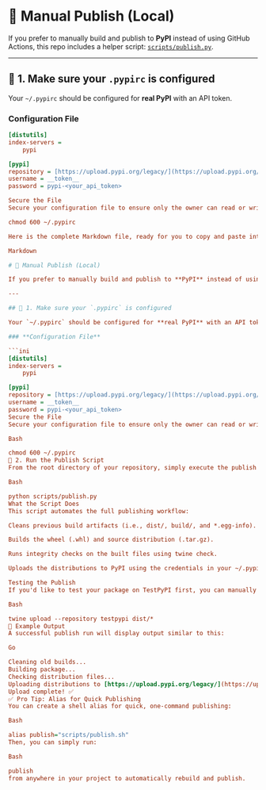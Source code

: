 # 🧱 Manual Publish (Local)

If you prefer to manually build and publish to **PyPI** instead of using GitHub Actions, this repo includes a helper script: [`scripts/publish.py`](scripts/publish.py).

---

## 🔧 1. Make sure your `.pypirc` is configured

Your `~/.pypirc` should be configured for **real PyPI** with an API token.

### **Configuration File**

````ini
[distutils]
index-servers =
    pypi

[pypi]
repository = [https://upload.pypi.org/legacy/](https://upload.pypi.org/legacy/)
username = __token__
password = pypi-<your_api_token>

Secure the File
Secure your configuration file to ensure only the owner can read or write to it:

chmod 600 ~/.pypirc

Here is the complete Markdown file, ready for you to copy and paste into your IDE:

Markdown

# 🧱 Manual Publish (Local)

If you prefer to manually build and publish to **PyPI** instead of using GitHub Actions, this repo includes a helper script: [`scripts/publish.py`](scripts/publish.py).

---

## 🔧 1. Make sure your `.pypirc` is configured

Your `~/.pypirc` should be configured for **real PyPI** with an API token.

### **Configuration File**

```ini
[distutils]
index-servers =
    pypi

[pypi]
repository = [https://upload.pypi.org/legacy/](https://upload.pypi.org/legacy/)
username = __token__
password = pypi-<your_api_token>
Secure the File
Secure your configuration file to ensure only the owner can read or write to it:

Bash

chmod 600 ~/.pypirc
🚀 2. Run the Publish Script
From the root directory of your repository, simply execute the publish script:

Bash

python scripts/publish.py
What the Script Does
This script automates the full publishing workflow:

Cleans previous build artifacts (i.e., dist/, build/, and *.egg-info).

Builds the wheel (.whl) and source distribution (.tar.gz).

Runs integrity checks on the built files using twine check.

Uploads the distributions to PyPI using the credentials in your ~/.pypirc.

Testing the Publish
If you'd like to test your package on TestPyPI first, you can manually edit the upload command inside scripts/publish.py to target the test repository:

Bash

twine upload --repository testpypi dist/*
🧪 Example Output
A successful publish run will display output similar to this:

Go

Cleaning old builds...
Building package...
Checking distribution files...
Uploading distributions to [https://upload.pypi.org/legacy/](https://upload.pypi.org/legacy/)
Upload complete! ✅
✅ Pro Tip: Alias for Quick Publishing
You can create a shell alias for quick, one-command publishing:

Bash

alias publish="scripts/publish.sh"
Then, you can simply run:

Bash

publish
from anywhere in your project to automatically rebuild and publish.
````
